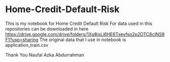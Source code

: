 # Home-Credit-Default-Risk
This is my notebook for Home Credit Default Risk
For data used in this repositories can be downloaded in here
https://drive.google.com/drive/folders/1Xg8jsLi6HE6Txevfso2p2DTC8clNS8F1?usp=sharing
The original data that I use in notebook is application_train.csv

Thank You
Naufal Azka Abdurrahman
